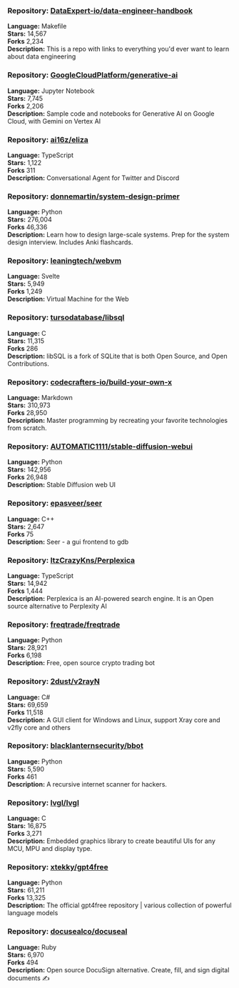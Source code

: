 ### **Repository:** [DataExpert-io/data-engineer-handbook](https://github.com/DataExpert-io/data-engineer-handbook)  

**Language:** Makefile  
**Stars:** 14,567  
**Forks** 2,234  
**Description:** This is a repo with links to everything you'd ever want to learn about data engineering  

### **Repository:** [GoogleCloudPlatform/generative-ai](https://github.com/GoogleCloudPlatform/generative-ai)  

**Language:** Jupyter Notebook  
**Stars:** 7,745  
**Forks** 2,206  
**Description:** Sample code and notebooks for Generative AI on Google Cloud, with Gemini on Vertex AI  

### **Repository:** [ai16z/eliza](https://github.com/ai16z/eliza)  

**Language:** TypeScript  
**Stars:** 1,122  
**Forks** 311  
**Description:** Conversational Agent for Twitter and Discord  

### **Repository:** [donnemartin/system-design-primer](https://github.com/donnemartin/system-design-primer)  

**Language:** Python  
**Stars:** 276,004  
**Forks** 46,336  
**Description:** Learn how to design large-scale systems. Prep for the system design interview. Includes Anki flashcards.  

### **Repository:** [leaningtech/webvm](https://github.com/leaningtech/webvm)  

**Language:** Svelte  
**Stars:** 5,949  
**Forks** 1,249  
**Description:** Virtual Machine for the Web  

### **Repository:** [tursodatabase/libsql](https://github.com/tursodatabase/libsql)  

**Language:** C  
**Stars:** 11,315  
**Forks** 286  
**Description:** libSQL is a fork of SQLite that is both Open Source, and Open Contributions.  

### **Repository:** [codecrafters-io/build-your-own-x](https://github.com/codecrafters-io/build-your-own-x)  

**Language:** Markdown  
**Stars:** 310,973  
**Forks** 28,950  
**Description:** Master programming by recreating your favorite technologies from scratch.  

### **Repository:** [AUTOMATIC1111/stable-diffusion-webui](https://github.com/AUTOMATIC1111/stable-diffusion-webui)  

**Language:** Python  
**Stars:** 142,956  
**Forks** 26,948  
**Description:** Stable Diffusion web UI  

### **Repository:** [epasveer/seer](https://github.com/epasveer/seer)  

**Language:** C++  
**Stars:** 2,647  
**Forks** 75  
**Description:** Seer - a gui frontend to gdb  

### **Repository:** [ItzCrazyKns/Perplexica](https://github.com/ItzCrazyKns/Perplexica)  

**Language:** TypeScript  
**Stars:** 14,942  
**Forks** 1,444  
**Description:** Perplexica is an AI-powered search engine. It is an Open source alternative to Perplexity AI  

### **Repository:** [freqtrade/freqtrade](https://github.com/freqtrade/freqtrade)  

**Language:** Python  
**Stars:** 28,921  
**Forks** 6,198  
**Description:** Free, open source crypto trading bot  

### **Repository:** [2dust/v2rayN](https://github.com/2dust/v2rayN)  

**Language:** C#  
**Stars:** 69,659  
**Forks** 11,518  
**Description:** A GUI client for Windows and Linux, support Xray core and v2fly core and others  

### **Repository:** [blacklanternsecurity/bbot](https://github.com/blacklanternsecurity/bbot)  

**Language:** Python  
**Stars:** 5,590  
**Forks** 461  
**Description:** A recursive internet scanner for hackers.  

### **Repository:** [lvgl/lvgl](https://github.com/lvgl/lvgl)  

**Language:** C  
**Stars:** 16,875  
**Forks** 3,271  
**Description:** Embedded graphics library to create beautiful UIs for any MCU, MPU and display type.  

### **Repository:** [xtekky/gpt4free](https://github.com/xtekky/gpt4free)  

**Language:** Python  
**Stars:** 61,211  
**Forks** 13,325  
**Description:** The official gpt4free repository | various collection of powerful language models  

### **Repository:** [docusealco/docuseal](https://github.com/docusealco/docuseal)  

**Language:** Ruby  
**Stars:** 6,970  
**Forks** 494  
**Description:** Open source DocuSign alternative. Create, fill, and sign digital documents ✍️  

